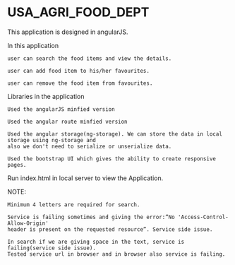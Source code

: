 # USA_AGRI_FOOD_DEPT

This application is designed in angularJS.

In this application
    
    user can search the food items and view the details.
    
    user can add food item to his/her favourites.
    
    user can remove the food item from favourites.

Libraries in the application

    Used the angularJS minfied version
    
    Used the angular route minfied version

    Used the angular storage(ng-storage). We can store the data in local storage using ng-storage and 
    also we don't need to serialize or unserialize data.

    Used the bootstrap UI which gives the ability to create responsive pages.



Run index.html in local server to view the Application.


NOTE:

    Minimum 4 letters are required for search.

    Service is failing sometimes and giving the error:“No 'Access-Control-Allow-Origin'
    header is present on the requested resource”. Service side issue.
    
    In search if we are giving space in the text, service is failing(service side issue).
    Tested service url in browser and in browser also service is failing.
    
    

        
